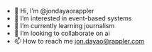 - 👋 Hi, I’m @jondayaorappler
- 👀 I’m interested in event-based systems
- 🌱 I’m currently learning journalism
- 💞️ I’m looking to collaborate on ai
- 📫 How to reach me jon.dayao@rappler.com

<!---
jondayaorappler/jondayaorappler is a ✨ special ✨ repository because its `README.md` (this file) appears on your GitHub profile.
You can click the Preview link to take a look at your changes.
--->
